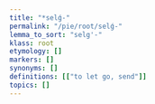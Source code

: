 ```yaml
---
title: "*selǵ-"
permalink: "/pie/root/selǵ-"
lemma_to_sort: "selg'-"
klass: root
etymology: []
markers: []
synonyms: []
definitions: [["to let go, send"]]
topics: []
---
```

